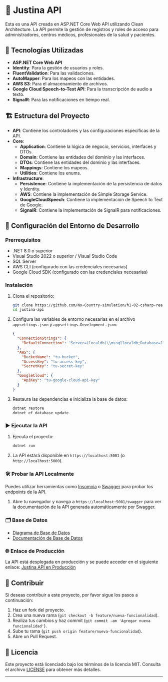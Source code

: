 # 🌟 Justina API

Esta es una API creada en ASP.NET Core Web API utilizando Clean Architecture. La API permite la gestión de registros y roles de acceso para administradores, centros médicos, profesionales de la salud y pacientes.

## 🚀 Tecnologías Utilizadas

- **ASP.NET Core Web API**
- **Identity**: Para la gestión de usuarios y roles.
- **FluentValidation**: Para las validaciones.
- **AutoMapper**: Para los mapeos con las entidades.
- **AWS S3**: Para el almacenamiento de archivos.
- **Google Cloud Speech-to-Text API**: Para la transcripción de audio a texto.
- **SignalR**: Para las notificaciones en tiempo real.

## 🏗️ Estructura del Proyecto

- **API**: Contiene los controladores y las configuraciones específicas de la API.
- **Core**: 
  - **Application**: Contiene la lógica de negocio, servicios, interfaces y DTOs.
  - **Domain**: Contiene las entidades del dominio y las interfaces.
  - **DTOs**: Contiene las entidades del dominio y las interfaces.
  - **Mappings**: Contiene los mapeos.
  - **Utilities**: Contiene los enums.
- **Infrastructure**:
  - **Persistence**: Contiene la implementación de la persistencia de datos y Identity.
  - **AWS**: Contiene la implementación de Simple Storage Service.
  - **GoogleCloudSpeech**: Contiene la implementación de Speech to Text de Google.
  - **SignalR**: Contiene la implementación de SignalR para notificaciones.

## 🔧 Configuración del Entorno de Desarrollo

### Prerrequisitos

- .NET 8.0 o superior
- Visual Studio 2022 o superior / Visual Studio Code
- SQL Server
- AWS CLI (configurado con las credenciales necesarias)
- Google Cloud SDK (configurado con las credenciales necesarias)

### Instalación

1. Clona el repositorio:
    ```bash
    git clone https://github.com/No-Country-simulation/h1-02-csharp-react.git
    cd justina-api
    ```

2. Configura las variables de entorno necesarias en el archivo `appsettings.json` y `appsettings.Development.json`:
    ```json
    {
      "ConnectionStrings": {
        "DefaultConnection": "Server=(localdb)\\mssqllocaldb;Database=JustinaDb;Trusted_Connection=True;"
      },
      "AWS": {
        "BucketName": "tu-bucket",
        "AccessKey": "tu-access-key",
        "SecretKey": "tu-secret-key"
      },
      "GoogleCloud": {
        "ApiKey": "tu-google-cloud-api-key"
      }
    }
    ```

3. Restaura las dependencias e inicializa la base de datos:
    ```bash
    dotnet restore
    dotnet ef database update
    ```

### ▶️ Ejecutar la API

1. Ejecuta el proyecto:
    ```bash
    dotnet run
    ```

2. La API estará disponible en `https://localhost:5001` (o `http://localhost:5000`).

### 🛠️ Probar la API Localmente

Puedes utilizar herramientas como [Insomnia](https://insomnia.rest/download) o [Swagger](https://swagger.io/) para probar los endpoints de la API.

1. Abre tu navegador y navega a `https://localhost:5001/swagger` para ver la documentación de la API generada automáticamente por Swagger.

### 🗂️ Base de Datos

- [Diagrama de Base de Datos](https://app.diagrams.net/?src=about#G1x624ZoslVoXUVphmRSMrmYGQjhYMgt9b#%7B%22pageId%22%3A%22jUy9QFTzbuIwUU_IyLbC%22%7D)
- [Documentación de Base de Datos](https://dbdocs.io/olezdev/justinadb)

### 🌐 Enlace de Producción

La API está desplegada en producción y se puede acceder en el siguiente enlace: [Justina API en Producción](https://justina.somee.com/swagger/index.html)

## 🤝 Contribuir

Si deseas contribuir a este proyecto, por favor sigue los pasos a continuación:

1. Haz un fork del proyecto.
2. Crea una nueva rama (`git checkout -b feature/nueva-funcionalidad`).
3. Realiza tus cambios y haz commit (`git commit -am 'Agregar nueva funcionalidad'`).
4. Sube tu rama (`git push origin feature/nueva-funcionalidad`).
5. Abre un Pull Request.

## 📜 Licencia

Este proyecto está licenciado bajo los términos de la licencia MIT. Consulta el archivo [LICENSE](LICENSE) para obtener más detalles.

---
